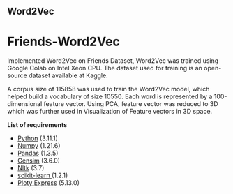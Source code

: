 ## Word2Vec
# Friends-Word2Vec

Implemented Word2Vec on Friends Dataset, 
Word2Vec was trained using Google Colab on Intel Xeon CPU. The dataset used for training is an open-source dataset available at Kaggle.

A corpus size of 115858 was used to train the Word2Vec model, which helped build a vocabulary of size 10550. Each word is represented by a 100-dimensional feature vector.
Using PCA, feature vector was reduced to 3D which was further used in Visualization of Feature vectors in 3D space.


**List of requirements**

* [Python](https://www.python.org/downloads/) (3.11.1)
* [Numpy](https://github.com/numpy/numpy) (1.21.6)
* [Pandas](https://github.com/pandas-dev/pandas) (1.3.5)
* [Gensim](https://github.com/RaRe-Technologies/gensim) (3.6.0)
* [Nltk](https://github.com/nltk/nltk) (3.7)
* [scikit-learn ](https://github.com/scikit-learn/scikit-learn) (1.2.1)
* [Ploty Express](https://plotly.com/python/plotly-express/) (5.13.0)
